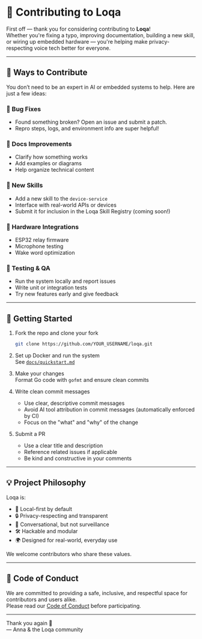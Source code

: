 # 🤝 Contributing to Loqa

First off — thank you for considering contributing to **Loqa**!  
Whether you're fixing a typo, improving documentation, building a new skill, or wiring up embedded hardware — you're helping make privacy-respecting voice tech better for everyone.

---

## 🧰 Ways to Contribute

You don’t need to be an expert in AI or embedded systems to help. Here are just a few ideas:

### 🐞 Bug Fixes
- Found something broken? Open an issue and submit a patch.
- Repro steps, logs, and environment info are super helpful!

### 🧹 Docs Improvements
- Clarify how something works
- Add examples or diagrams
- Help organize technical content

### 🧠 New Skills
- Add a new skill to the `device-service`
- Interface with real-world APIs or devices
- Submit it for inclusion in the Loqa Skill Registry (coming soon!)

### 🔌 Hardware Integrations
- ESP32 relay firmware
- Microphone testing
- Wake word optimization

### 🧪 Testing & QA
- Run the system locally and report issues
- Write unit or integration tests
- Try new features early and give feedback

---

## 🚀 Getting Started

1. Fork the repo and clone your fork  
   ```bash
   git clone https://github.com/YOUR_USERNAME/loqa.git
   ```

2. Set up Docker and run the system  
   See [`docs/quickstart.md`](./docs/quickstart.md)

3. Make your changes  
   Format Go code with `gofmt` and ensure clean commits

4. Write clean commit messages  
   - Use clear, descriptive commit messages
   - Avoid AI tool attribution in commit messages (automatically enforced by CI)
   - Focus on the "what" and "why" of the change

5. Submit a PR  
   - Use a clear title and description
   - Reference related issues if applicable
   - Be kind and constructive in your comments

---

## 💡 Project Philosophy

Loqa is:
- 🧱 Local-first by default
- 🔒 Privacy-respecting and transparent
- 💬 Conversational, but not surveillance
- 🛠️ Hackable and modular
- 🌍 Designed for real-world, everyday use

We welcome contributors who share these values.

---

## 📄 Code of Conduct

We are committed to providing a safe, inclusive, and respectful space for contributors and users alike.  
Please read our [Code of Conduct](./CODE_OF_CONDUCT.md) before participating.

---

Thank you again 💜  
— Anna & the Loqa community